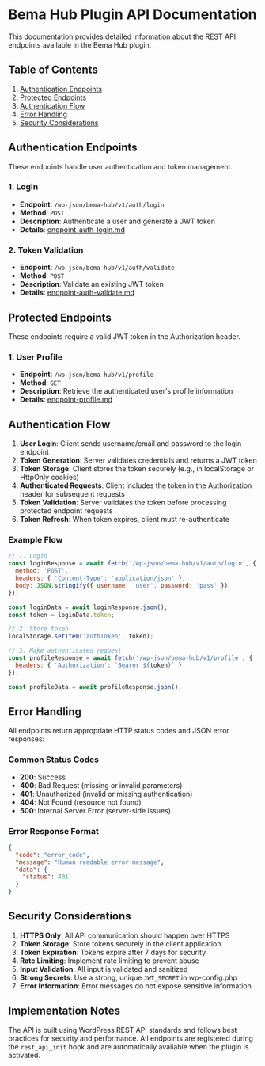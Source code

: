 # Bema Hub Plugin API Documentation

This documentation provides detailed information about the REST API endpoints available in the Bema Hub plugin.

## Table of Contents

1. [Authentication Endpoints](#authentication-endpoints)
2. [Protected Endpoints](#protected-endpoints)
3. [Authentication Flow](#authentication-flow)
4. [Error Handling](#error-handling)
5. [Security Considerations](#security-considerations)

## Authentication Endpoints

These endpoints handle user authentication and token management.

### 1. Login
- **Endpoint**: `/wp-json/bema-hub/v1/auth/login`
- **Method**: `POST`
- **Description**: Authenticate a user and generate a JWT token
- **Details**: [endpoint-auth-login.md](endpoint-auth-login.md)

### 2. Token Validation
- **Endpoint**: `/wp-json/bema-hub/v1/auth/validate`
- **Method**: `POST`
- **Description**: Validate an existing JWT token
- **Details**: [endpoint-auth-validate.md](endpoint-auth-validate.md)

## Protected Endpoints

These endpoints require a valid JWT token in the Authorization header.

### 1. User Profile
- **Endpoint**: `/wp-json/bema-hub/v1/profile`
- **Method**: `GET`
- **Description**: Retrieve the authenticated user's profile information
- **Details**: [endpoint-profile.md](endpoint-profile.md)

## Authentication Flow

1. **User Login**: Client sends username/email and password to the login endpoint
2. **Token Generation**: Server validates credentials and returns a JWT token
3. **Token Storage**: Client stores the token securely (e.g., in localStorage or HttpOnly cookies)
4. **Authenticated Requests**: Client includes the token in the Authorization header for subsequent requests
5. **Token Validation**: Server validates the token before processing protected endpoint requests
6. **Token Refresh**: When token expires, client must re-authenticate

### Example Flow
```javascript
// 1. Login
const loginResponse = await fetch('/wp-json/bema-hub/v1/auth/login', {
  method: 'POST',
  headers: { 'Content-Type': 'application/json' },
  body: JSON.stringify({ username: 'user', password: 'pass' })
});

const loginData = await loginResponse.json();
const token = loginData.token;

// 2. Store token
localStorage.setItem('authToken', token);

// 3. Make authenticated request
const profileResponse = await fetch('/wp-json/bema-hub/v1/profile', {
  headers: { 'Authorization': `Bearer ${token}` }
});

const profileData = await profileResponse.json();
```

## Error Handling

All endpoints return appropriate HTTP status codes and JSON error responses:

### Common Status Codes
- **200**: Success
- **400**: Bad Request (missing or invalid parameters)
- **401**: Unauthorized (invalid or missing authentication)
- **404**: Not Found (resource not found)
- **500**: Internal Server Error (server-side issues)

### Error Response Format
```json
{
  "code": "error_code",
  "message": "Human readable error message",
  "data": {
    "status": 401
  }
}
```

## Security Considerations

1. **HTTPS Only**: All API communication should happen over HTTPS
2. **Token Storage**: Store tokens securely in the client application
3. **Token Expiration**: Tokens expire after 7 days for security
4. **Rate Limiting**: Implement rate limiting to prevent abuse
5. **Input Validation**: All input is validated and sanitized
6. **Strong Secrets**: Use a strong, unique `JWT_SECRET` in wp-config.php
7. **Error Information**: Error messages do not expose sensitive information

## Implementation Notes

The API is built using WordPress REST API standards and follows best practices for security and performance. All endpoints are registered during the `rest_api_init` hook and are automatically available when the plugin is activated.